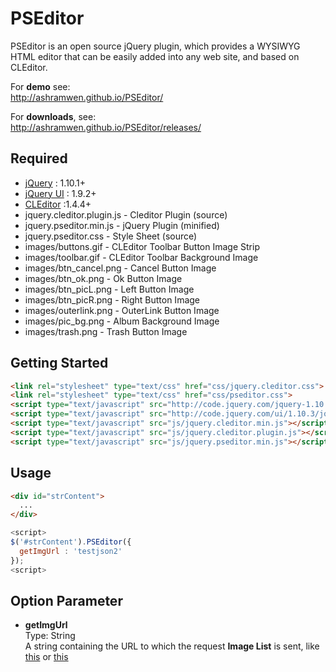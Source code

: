 # PSEditor

PSEditor is an open source jQuery plugin, which provides a WYSIWYG HTML editor that can be easily added into any web site, and based on CLEditor.

For **demo** see:  
http://ashramwen.github.io/PSEditor/

For **downloads**, see:  
http://ashramwen.github.io/PSEditor/releases/


## Required

* [jQuery](http://jquery.com/) : 1.10.1+
* [jQuery UI](http://jqueryui.com/) : 1.9.2+
* [CLEditor](http://premiumsoftware.net/cleditor/) :1.4.4+
* jquery.cleditor.plugin.js - Cleditor Plugin (source)
* jquery.pseditor.min.js - jQuery Plugin (minified)
* jquery.pseditor.css - Style Sheet (source)
* images/buttons.gif - CLEditor Toolbar Button Image Strip
* images/toolbar.gif - CLEditor Toolbar Background Image
* images/btn_cancel.png - Cancel Button Image
* images/btn_ok.png - Ok Button Image
* images/btn_picL.png - Left Button Image
* images/btn_picR.png - Right Button Image
* images/outerlink.png - OuterLink Button Image
* images/pic_bg.png - Album Background Image
* images/trash.png - Trash Button Image

## Getting Started

```html
<link rel="stylesheet" type="text/css" href="css/jquery.cleditor.css">
<link rel="stylesheet" type="text/css" href="css/pseditor.css">
<script type="text/javascript" src="http://code.jquery.com/jquery-1.10.2.min.js"></script>
<script type="text/javascript" src="http://code.jquery.com/ui/1.10.3/jquery-ui.min.js"></script>
<script type="text/javascript" src="js/jquery.cleditor.min.js"></script>
<script type="text/javascript" src="js/jquery.cleditor.plugin.js"></script>
<script type="text/javascript" src="js/jquery.pseditor.min.js"></script>
```

## Usage

```html
<div id="strContent">
  ...
</div>
```
```javascript
<script>
$('#strContent').PSEditor({
  getImgUrl : 'testjson2'
});
<script>
```

## Option Parameter
* **getImgUrl**  
  Type: String  
  A string containing the URL to which the request **Image List** is sent, like [this](https://github.com/ashramwen/PSEditor/blob/master/testjson2) or [this](https://github.com/ashramwen/PSEditor/blob/master/testjson)

